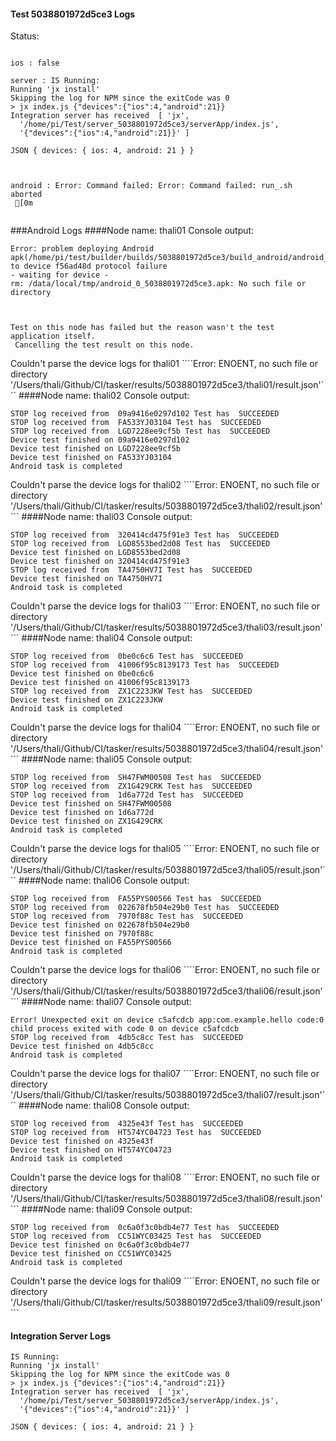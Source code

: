 #### Test 5038801972d5ce3 Logs

Status: 
```

ios : false

server : IS Running:
Running 'jx install'
Skipping the log for NPM since the exitCode was 0
> jx index.js {"devices":{"ios":4,"android":21}}
Integration server has received  [ 'jx',
  '/home/pi/Test/server_5038801972d5ce3/serverApp/index.js',
  '{"devices":{"ios":4,"android":21}}' ]

JSON { devices: { ios: 4, android: 21 } }



android : Error: Command failed: Error: Command failed: run_.sh aborted
 [0m


```
###Android Logs
####Node name: thali01
Console output:
```
Error: problem deploying Android apk(/home/pi/test/builder/builds/5038801972d5ce3/build_android/android_0_5038801972d5ce3.apk) to device f56ad48d protocol failure
- waiting for device -
rm: /data/local/tmp/android_0_5038801972d5ce3.apk: No such file or directory



Test on this node has failed but the reason wasn't the test application itself.
 Cancelling the test result on this node.

```


Couldn't parse the device logs for thali01
````Error: ENOENT, no such file or directory '/Users/thali/Github/CI/tasker/results/5038801972d5ce3/thali01/result.json'```
####Node name: thali02
Console output:
```
STOP log received from  09a9416e0297d102 Test has  SUCCEEDED
STOP log received from  FA533YJ03104 Test has  SUCCEEDED
STOP log received from  LGD7228ee9cf5b Test has  SUCCEEDED
Device test finished on 09a9416e0297d102 
Device test finished on LGD7228ee9cf5b 
Device test finished on FA533YJ03104 
Android task is completed 
```


Couldn't parse the device logs for thali02
````Error: ENOENT, no such file or directory '/Users/thali/Github/CI/tasker/results/5038801972d5ce3/thali02/result.json'```
####Node name: thali03
Console output:
```
STOP log received from  320414cd475f91e3 Test has  SUCCEEDED
STOP log received from  LGD8553bed2d08 Test has  SUCCEEDED
Device test finished on LGD8553bed2d08 
Device test finished on 320414cd475f91e3 
STOP log received from  TA4750HV7I Test has  SUCCEEDED
Device test finished on TA4750HV7I 
Android task is completed 
```


Couldn't parse the device logs for thali03
````Error: ENOENT, no such file or directory '/Users/thali/Github/CI/tasker/results/5038801972d5ce3/thali03/result.json'```
####Node name: thali04
Console output:
```
STOP log received from  0be0c6c6 Test has  SUCCEEDED
STOP log received from  41006f95c8139173 Test has  SUCCEEDED
Device test finished on 0be0c6c6 
Device test finished on 41006f95c8139173 
STOP log received from  ZX1C223JKW Test has  SUCCEEDED
Device test finished on ZX1C223JKW 
Android task is completed 
```


Couldn't parse the device logs for thali04
````Error: ENOENT, no such file or directory '/Users/thali/Github/CI/tasker/results/5038801972d5ce3/thali04/result.json'```
####Node name: thali05
Console output:
```
STOP log received from  SH47FWM00508 Test has  SUCCEEDED
STOP log received from  ZX1G429CRK Test has  SUCCEEDED
STOP log received from  1d6a772d Test has  SUCCEEDED
Device test finished on SH47FWM00508 
Device test finished on 1d6a772d 
Device test finished on ZX1G429CRK 
Android task is completed 
```


Couldn't parse the device logs for thali05
````Error: ENOENT, no such file or directory '/Users/thali/Github/CI/tasker/results/5038801972d5ce3/thali05/result.json'```
####Node name: thali06
Console output:
```
STOP log received from  FA55PYS00566 Test has  SUCCEEDED
STOP log received from  022678fb504e29b0 Test has  SUCCEEDED
STOP log received from  7970f88c Test has  SUCCEEDED
Device test finished on 022678fb504e29b0 
Device test finished on 7970f88c 
Device test finished on FA55PYS00566 
Android task is completed 
```


Couldn't parse the device logs for thali06
````Error: ENOENT, no such file or directory '/Users/thali/Github/CI/tasker/results/5038801972d5ce3/thali06/result.json'```
####Node name: thali07
Console output:
```
Error! Unexpected exit on device c5afcdcb app:com.example.hello code:0 
child process exited with code 0 on device c5afcdcb 
STOP log received from  4db5c8cc Test has  SUCCEEDED
Device test finished on 4db5c8cc 
Android task is completed 
```


Couldn't parse the device logs for thali07
````Error: ENOENT, no such file or directory '/Users/thali/Github/CI/tasker/results/5038801972d5ce3/thali07/result.json'```
####Node name: thali08
Console output:
```
STOP log received from  4325e43f Test has  SUCCEEDED
STOP log received from  HT574YC04723 Test has  SUCCEEDED
Device test finished on 4325e43f 
Device test finished on HT574YC04723 
Android task is completed 
```


Couldn't parse the device logs for thali08
````Error: ENOENT, no such file or directory '/Users/thali/Github/CI/tasker/results/5038801972d5ce3/thali08/result.json'```
####Node name: thali09
Console output:
```
STOP log received from  0c6a0f3c0bdb4e77 Test has  SUCCEEDED
STOP log received from  CC51WYC03425 Test has  SUCCEEDED
Device test finished on 0c6a0f3c0bdb4e77 
Device test finished on CC51WYC03425 
Android task is completed 
```


Couldn't parse the device logs for thali09
````Error: ENOENT, no such file or directory '/Users/thali/Github/CI/tasker/results/5038801972d5ce3/thali09/result.json'```




#### Integration Server Logs
```
IS Running:
Running 'jx install'
Skipping the log for NPM since the exitCode was 0
> jx index.js {"devices":{"ios":4,"android":21}}
Integration server has received  [ 'jx',
  '/home/pi/Test/server_5038801972d5ce3/serverApp/index.js',
  '{"devices":{"ios":4,"android":21}}' ]

JSON { devices: { ios: 4, android: 21 } }


```

